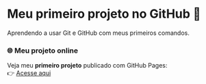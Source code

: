 # Meu primeiro projeto no GitHub 🚀
Aprendendo a usar Git e GitHub com meus primeiros comandos.

### 🌐 Meu projeto online
Veja meu **primeiro projeto** publicado com GitHub Pages:  
👉 [Acesse aqui](https://robsonbenigno.github.io/primeiro-projeto/)
